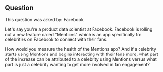 ## Question
This question was asked by: Facebook

Let's say you're a product data scientist at Facebook. Facebook is rolling out a new feature called "Mentions" which is an app specifically for celebrities on Facebook to connect with their fans.

How would you measure the health of the Mentions app? And if a celebrity starts using Mentions and begins interacting with their fans more, what part of the increase can be attributed to a celebrity using Mentions versus what part is just a celebrity wanting to get more involved in fan engagement?

<!-- ## Solution
Let's first break down some structure on what the interviewer is looking for. Whenever we're given these open-ended product questions, it makes sense to think about structuring the questions with well-defined objectives so we're not switching between different answers.

*1. Did you begin by stating what the goals of the feature are before jumping into defining metrics? What is the point of the Mentions feature?*

*2. Are your answers structured or do you tend to talk about random points?*

*3. Are the metrics definitions specific or are they generalized in an example like “I would find out if people used Mentions frequently.”*

Let's start with the first question. We shouldn't be jumping into metrics but thoughtfully thinking about what metrics matter when analyzing the goal of the new feature rollout by Facebook. Let's think about what happens when a celebrity starts using Mentions.

Does it drive increases in engagement in celebrities and regular Facebook users? The Mentions app is essentially a way for users to connect to their favorite celebrities easier which describes a two-way marketplace effect. There needs to be enough celebrities using mentions to engage users and enough users for a celebrity to stay engaged.

One way we can test this is by **exposing mentions posts/stories/Q&As to a portion of the users in the top of their newsfeed. Do these users stay engaged on the platform longer?**

We have identified engagement as the thing we want to track. So now we can implement some more defined metrics. We can measure retention in a form of daily active users or weekly active users and compare this metric against the users that do not get the "Mentions" test. Does the weekly active user count go down or up in the test compared to the control?

Now let's look on the celebrity side. Another thing to measure is if the Mentions feature is taking away from any other part of the Facebook app. **Is engagement down on other features with Facebook when celebrities are using Mentions?** If we can cohort by overall usage of Mentions as a percentage of total usage on Facebook, we can analyze if celebrities using Mentions increases the total engagement of the celebrity on Facebook.

Again, we can define our metric specifically. In this case we can **cohort celebrities into different buckets depending on how much they use Mentions** and then look at their average first month retention on the platform, second month retention, etc...

**Example**:

% of FB usage as Mentions = <10%
1st month churn = 20%
2nd month churn = 10%

% of FB usage as Mentions = 10 to 20%
1st month churn = 15%
2nd month churn = 7%

% of FB usage as Mentions = 20 to 30%
....

The churn rate is measuring retention of celebrities split up into **cohorts by the percentage of time that they spend on the mentions app**. If we model general retention curves, we'll see a natural decrease to a plateau after X number of months calculated by: (active celebrities in month X) / (total celebrities that signed up in month 1).

If you imagine each cohort as a percentage of time that user spends on the mention app as <10%, 10%-20%, 20%-30%, etc.. and then model the retention curves for each cohort on a graph over time with the X axis as the number of months since they joined Facebook and the Y axis as the % of active celebrities/total celebrities, then if we see a slower and slower drop in retention rate, we can attribute the increase in celebrity mentions usage as an increase in retention. -->
